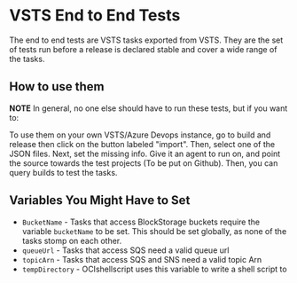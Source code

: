 # VSTS End to End Tests

The end to end tests are VSTS tasks exported from VSTS. They are the set of tests run before a release is declared stable and cover a wide range of the tasks.

## How to use them

**NOTE** In general, no one else should have to run these tests, but if you want to:

To use them on your own VSTS/Azure Devops instance, go to build and release then click on the button labeled "import". Then, select one of the JSON files. Next, set the missing info. Give it an agent to run on, and point the source towards the test projects (To be put on Github). Then, you can query builds to test the tasks.

## Variables You Might Have to Set

-   `BucketName` - Tasks that access BlockStorage buckets require the variable `bucketName` to be set. This should be set globally, as none of the tasks stomp on each other.
-   `queueUrl` - Tasks that access SQS need a valid queue url
-   `topicArn` - Tasks that access SQS and SNS need a valid topic Arn
-   `tempDirectory` - OCIshellscript uses this variable to write a shell script to
